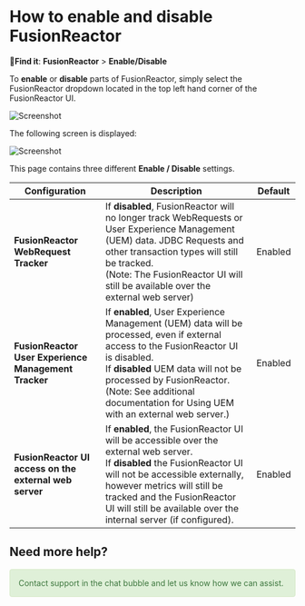 # How to enable and disable FusionReactor

🔎**Find it**: **FusionReactor** > **Enable/Disable**

To **enable** or **disable** parts of FusionReactor, simply select the
FusionReactor dropdown located in the top left hand corner of the FusionReactor UI. 

![Screenshot](../images/configuration/enabledisable.png)

The following screen is displayed:

![Screenshot](../images/configuration/enabledisable2.png)

This page contains three different **Enable / Disable** settings.

|Configuration|Description|Default|
|--- |--- |--- |
|**FusionReactor WebRequest Tracker**|If **disabled**, FusionReactor will no longer track WebRequests or User Experience Management (UEM) data. JDBC Requests and other transaction types will still be tracked.<br>(Note: The FusionReactor UI will still be available over the external web server)|Enabled|
|**FusionReactor User Experience Management Tracker**|If **enabled**, User Experience Management (UEM) data will be processed, even if external access to the FusionReactor UI is disabled.<br>If **disabled** UEM data will not be processed by FusionReactor.<br>(Note: See additional documentation for Using UEM with an external web server.)|Enabled|
|**FusionReactor UI access on the external web server**|If **enabled**, the FusionReactor UI will be accessible over the external web server.<br>If **disabled** the FusionReactor UI will not be accessible externally, however metrics will still be tracked and the FusionReactor UI will still be available over the internal server (if configured).|Enabled|

## Need more help?

<div style="padding: 15px; border: 1px solid transparent; border-color: transparent; margin-bottom: 20px; border-radius: 4px; color: #3c763d; background-color: #dff0d8; border-color: #d6e9c6;"> Contact support in the chat bubble and let us know how we can assist. </div> 